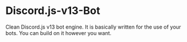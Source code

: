 # Discord.js-v13-Bot
Clean Discord.js v13 bot engine. It is basically written for the use of your bots. You can build on it however you want.
